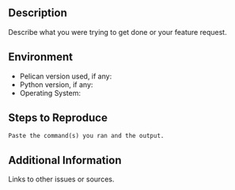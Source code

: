 ## Description

Describe what you were trying to get done or your feature request.

## Environment

* Pelican version used, if any:
* Python version, if any:
* Operating System:

## Steps to Reproduce

```
Paste the command(s) you ran and the output.
```

## Additional Information

Links to other issues or sources.
